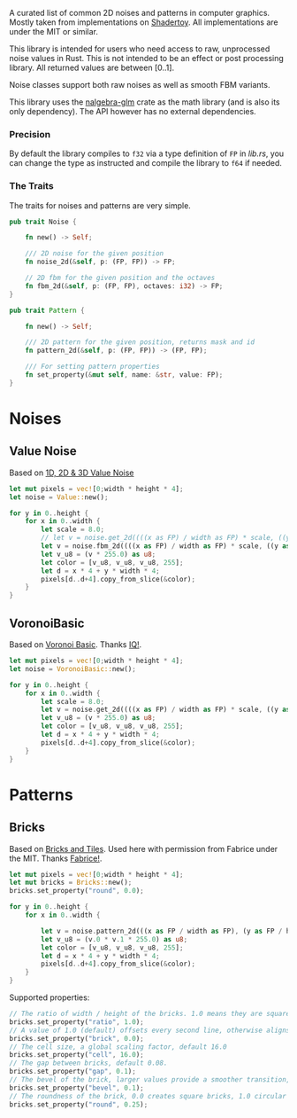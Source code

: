 A curated list of common 2D noises and patterns in computer graphics. Mostly taken from implementations on [Shadertoy](www.shadertoy.com). All implementations are under the MIT or similar.

This library is intended for users who need access to raw, unprocessed noise values in Rust. This is not intended to be an effect or post processing library. All returned values are between [0..1].

Noise classes support both raw noises as well as smooth FBM variants.

This library uses the [nalgebra-glm](https://docs.rs/nalgebra-glm/latest/nalgebra_glm/) crate as the math library (and is also its only dependency). The API however has no external dependencies.

### Precision

By default the library compiles to ```f32``` via a type definition of ```FP``` in *lib.rs*, you can change the type as instructed and compile the library to ```f64``` if needed.

### The Traits

The traits for noises and patterns are very simple.

```rust
pub trait Noise {

    fn new() -> Self;

    /// 2D noise for the given position
    fn noise_2d(&self, p: (FP, FP)) -> FP;

    // 2D fbm for the given position and the octaves
    fn fbm_2d(&self, p: (FP, FP), octaves: i32) -> FP;
}

pub trait Pattern {

    fn new() -> Self;

    /// 2D pattern for the given position, returns mask and id
    fn pattern_2d(&self, p: (FP, FP)) -> (FP, FP);

    /// For setting pattern properties
    fn set_property(&mut self, name: &str, value: FP);
}

```

# Noises

## Value Noise

Based on [1D, 2D & 3D Value Noise](https://www.shadertoy.com/view/4dS3Wd)

```rust
let mut pixels = vec![0;width * height * 4];
let noise = Value::new();

for y in 0..height {
    for x in 0..width {
        let scale = 8.0;
        // let v = noise.get_2d((((x as FP) / width as FP) * scale, ((y as FP) / height as FP) * scale));
        let v = noise.fbm_2d((((x as FP) / width as FP) * scale, ((y as FP) / height as FP) * scale), 5);
        let v_u8 = (v * 255.0) as u8;
        let color = [v_u8, v_u8, v_u8, 255];
        let d = x * 4 + y * width * 4;
        pixels[d..d+4].copy_from_slice(&color);
    }
}
```

## VoronoiBasic

Based on [Voronoi Basic](https://www.shadertoy.com/view/MslGD8). Thanks [IQ!](https://iquilezles.org/articles/).

```rust
let mut pixels = vec![0;width * height * 4];
let noise = VoronoiBasic::new();

for y in 0..height {
    for x in 0..width {
        let scale = 8.0;
        let v = noise.get_2d((((x as FP) / width as FP) * scale, ((y as FP) / height as FP) * scale));
        let v_u8 = (v * 255.0) as u8;
        let color = [v_u8, v_u8, v_u8, 255];
        let d = x * 4 + y * width * 4;
        pixels[d..d+4].copy_from_slice(&color);
    }
}
```

# Patterns

## Bricks

Based on [Bricks and Tiles](https://www.shadertoy.com/view/lsVyRK). Used here with permission from Fabrice under the MIT. Thanks [Fabrice!](http://www-evasion.imag.fr/Membres/Fabrice.Neyret/).

```rust
let mut pixels = vec![0;width * height * 4];
let mut bricks = Bricks::new();
bricks.set_property("round", 0.0);

for y in 0..height {
    for x in 0..width {

        let v = noise.pattern_2d(((x as FP / width as FP), (y as FP / height as FP)));
        let v_u8 = (v.0 * v.1 * 255.0) as u8;
        let color = [v_u8, v_u8, v_u8, 255];
        let d = x * 4 + y * width * 4;
        pixels[d..d+4].copy_from_slice(&color);
    }
}
```

Supported properties:

```rust
// The ratio of width / height of the bricks. 1.0 means they are square, larger values increases the width, default 2.0.
bricks.set_property("ratio", 1.0);
// A value of 1.0 (default) offsets every second line, otherwise aligns the bricks vertically.
bricks.set_property("brick", 0.0);
// The cell size, a global scaling factor, default 16.0
bricks.set_property("cell", 16.0);
// The gap between bricks, default 0.08.
bricks.set_property("gap", 0.1);
// The bevel of the brick, larger values provide a smoother transition, by default 0.07.
bricks.set_property("bevel", 0.1);
// The roundness of the brick, 0.0 creates square bricks, 1.0 circular ones. Default is 0.25.
bricks.set_property("round", 0.25);
```
